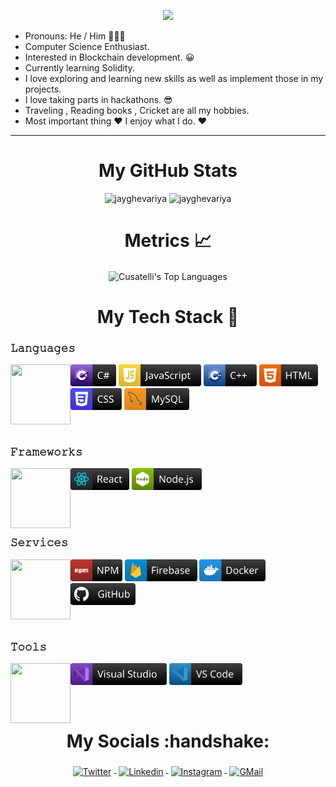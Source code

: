 <!-- markdownlint-disable-next-line -->
<p align="center"><img src="https://github-hero-readme.vercel.app/api?username=jayghevariya&linkedin=jay-ghevariya&twitter=jayghevariya" href="https://linktr.ee/jayghevariya"/>

- Pronouns: He / Him 👨🏻‍💻 
- Computer Science Enthusiast.
- Interested in Blockchain development. :grinning:
- Currently learning Solidity. 
- I love exploring and learning new skills as well as implement those in my projects.
- I love taking parts in hackathons. :sunglasses:
- Traveling , Reading books , Cricket are all my hobbies.
- Most important thing :heart: I enjoy what I do. :heart:

---
<h1 align="center">My GitHub Stats</h1>


<p align="center"><img src="https://github-readme-stats.vercel.app/api?username=jayghevariya&theme=dracula&show_icons=true" alt="jayghevariya" width="400" />
<img src="http://github-readme-streak-stats.herokuapp.com?user=jayghevariya&theme=dracula&hide_border=false" alt ="jayghevariya" width="400" />
</p>

<h1 align="center">Metrics 📈</h1>
<p href="#" align="center">
  <img align="center" alt="Cusatelli's Top Languages" src="https://github-readme-stats.vercel.app/api/top-langs/?username=jayghevariya&langs_count=8&layout=compact&theme=react&hide_border=true&bg_color=0d1117&title_color=FFFFFF&icon_color=F8D866&hide=Jupyter%20Notebook" height="250"/>
</p>

<!-- Badges used from https://github.com/klaasnicolaas/ColoredBadges -->
<h1 align="center">My Tech Stack 🧰</h1>

### 𝙻𝚊𝚗𝚐𝚞𝚊𝚐𝚎𝚜
<img align="left" width="96" height="96" src="https://img.icons8.com/color/96/000000/laptop--v1.png"/>
<p>
    <!-- <img src="https://github.com/Cusatelli/Colored-Badges/blob/main/svg/languages/java.svg" height="35" /> -->
    <img src="https://github.com/Cusatelli/Colored-Badges/blob/main/svg/languages/csharp.svg" height="35" />
    <img src="https://github.com/Cusatelli/Colored-Badges/blob/main/svg/languages/javascript.svg" height="35" />
    <img src="https://github.com/Cusatelli/Colored-Badges/blob/main/svg/languages/cpp.svg" height="35" />
    <img src="https://github.com/Cusatelli/Colored-Badges/blob/main/svg/languages/html5.svg" height="35" />
    <img src="https://github.com/Cusatelli/Colored-Badges/blob/main/svg/languages/css3.svg" height="35" />
    <!-- <img src="https://github.com/Cusatelli/Colored-Badges/blob/main/svg/languages/sass.svg" height="35" /> -->
    <img src="https://github.com/Cusatelli/Colored-Badges/blob/main/svg/languages/mysql.svg" height="35" />
    <!-- <img src="https://github.com/Cusatelli/Colored-Badges/blob/main/svg/languages/postgresql.svg" height="35" /> -->
    <!-- <img src="https://github.com/Cusatelli/Colored-Badges/blob/main/svg/languages/sqlite.svg" height="35" /> -->
</p><br/>

### 𝙵𝚛𝚊𝚖𝚎𝚠𝚘𝚛𝚔𝚜
<img align="left" width="96" height="96" src="https://img.icons8.com/color/96/000000/full-tool-storage-box-.png"/>
<p>
  <img src="https://github.com/Cusatelli/Colored-Badges/blob/main/svg/frameworks/react.svg" height="35" />
  <!-- <img src="https://github.com/Cusatelli/Colored-Badges/blob/main/svg/frameworks/angular.svg" height="35" /> -->
  <!-- <img src="https://github.com/Cusatelli/Colored-Badges/blob/main/svg/frameworks/vue.svg" height="35" /> -->
  <img src="https://github.com/Cusatelli/Colored-Badges/blob/main/svg/frameworks/node.svg" height="35" />
  <!-- <img src="https://github.com/Cusatelli/Colored-Badges/blob/main/svg/frameworks/unity.svg" height="35" /> -->
  <!-- <img src="https://github.com/Cusatelli/Colored-Badges/blob/main/svg/frameworks/springboot.svg" height="35" /> -->
  <!-- <img src="https://github.com/Cusatelli/Colored-Badges/blob/main/svg/frameworks/hibernate.svg" height="35" /> -->
</p><br/><br/>

### 𝚂𝚎𝚛𝚟𝚒𝚌𝚎𝚜
<img align="left" width="96" height="96" src="https://img.icons8.com/color/96/000000/service-bell.png"/>
<p>
  <img src="https://github.com/Cusatelli/Colored-Badges/blob/main/svg/services/npm.svg" height="35" />
  <img src="https://github.com/Cusatelli/Colored-Badges/blob/main/svg/services/firebase.svg" height="35" />
  <!-- <img src="https://github.com/Cusatelli/Colored-Badges/blob/main/svg/services/heroku.svg" height="35" /> -->
  <!-- <img src="https://github.com/Cusatelli/Colored-Badges/blob/main/svg/services/swagger.svg" height="35" /> -->
  <img src="https://github.com/Cusatelli/Colored-Badges/blob/main/svg/services/docker.svg" height="35" />
  <!-- <img src="https://github.com/Cusatelli/Colored-Badges/blob/main/svg/services/thymeleaf.svg" height="35" /> -->
  <img src="https://github.com/Cusatelli/Colored-Badges/blob/main/svg/services/github.svg" height="35" />
  <!-- <img src="https://github.com/Cusatelli/Colored-Badges/blob/main/svg/services/gitlab.svg" height="35" /> -->
  <!-- <img src="https://github.com/Cusatelli/Colored-Badges/blob/main/svg/services/vite.svg" height="35" /> -->
  <!-- <img src="https://github.com/Cusatelli/Colored-Badges/blob/main/svg/services/gradle.svg" height="35" /> -->
  <!-- <img src="https://github.com/Cusatelli/Colored-Badges/blob/main/svg/services/maven.svg" height="35" /> -->
</p><br/>

### 𝚃𝚘𝚘𝚕𝚜
<img align="left" width="96" height="96" src="https://img.icons8.com/color/96/000000/maintenance.png"/>
<p>
  <img src="https://github.com/Cusatelli/Colored-Badges/blob/main/svg/tools/visualstudio.svg" height="35" />
  <img src="https://github.com/Cusatelli/Colored-Badges/blob/main/svg/tools/visualstudiocode.svg" height="35" />
  <!-- <img src="https://github.com/Cusatelli/Colored-Badges/blob/main/svg/tools/intellijidea.svg" height="35" /> -->
  <!-- <img src="https://github.com/Cusatelli/Colored-Badges/blob/main/svg/tools/androidstudio.svg" height="35" /> -->
  <!-- <img src="https://github.com/Cusatelli/Colored-Badges/blob/main/svg/tools/eclipse.svg" height="35" /> -->
  <!-- <img src="https://github.com/Cusatelli/Colored-Badges/blob/main/svg/tools/atom.svg" height="35" /> -->
  <!-- <img src="https://github.com/Cusatelli/Colored-Badges/blob/main/svg/tools/office.svg" height="35" /> -->
  <!-- <img src="https://github.com/Cusatelli/Colored-Badges/blob/main/svg/tools/blender.svg" height="35" /> -->
  <!-- <img src="https://github.com/Cusatelli/Colored-Badges/blob/main/svg/tools/inkscape.svg" height="35" /> -->
</p><br/>



<h1 align="center">My Socials :handshake: </h1>
<p align="center">
<a href="https://twitter.com/jay_ghevariya">
<img src="https://raw.githubusercontent.com/klaasnicolaas/ColoredBadges/master/svg/social/twitter.svg" alt="Twitter" style="vertical-align:top; margin:4px">
</a>
<a href="https://linkedin.com/in/jay-ghevariya-49a4581b8/">
<img src="https://raw.githubusercontent.com/klaasnicolaas/ColoredBadges/master/svg/social/linkedin.svg" alt="Linkedin" style="vertical-align:top; margin:4px">
</a>
<a href="https://instagram.com/jerry_16_10_2">
<img src="https://raw.githubusercontent.com/klaasnicolaas/ColoredBadges/prod/svg/social/instagram.svg" alt="Instagram" style="vertical-align:top; margin:4px">
</a>
<a href="mailto:jayghevariyaofficial@gmail.com">
<img src="https://raw.githubusercontent.com/klaasnicolaas/ColoredBadges/prod/svg/social/gmail.svg" alt="GMail" style="vertical-align:top; margin:4px">
</a>
</p>


